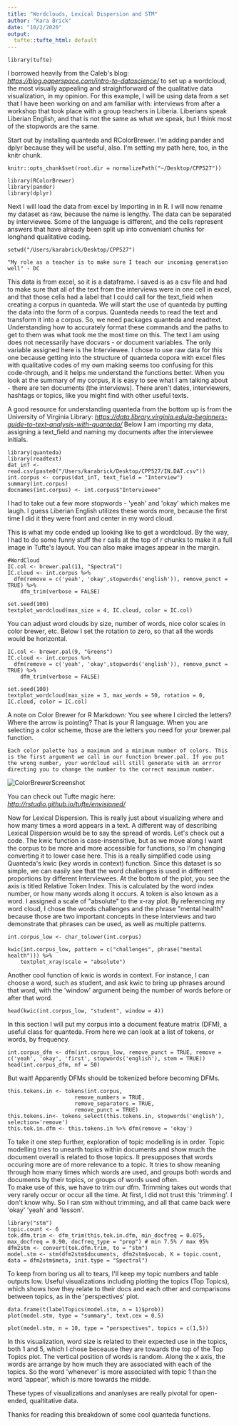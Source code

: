 ```yaml
---
title: "Wordclouds, Lexical Dispersion and STM"
author: "Kara Brick"
date: "10/2/2020"
output:
  tufte::tufte_html: default
---
```

```{r}
library(tufte)
```
  
I borrowed heavily from the Caleb's blog: <em>https://blog.paperspace.com/intro-to-datascience/</em> to set up a wordcloud, the most visually appealing and straightforward of the qualitative data visualization, in my opinion.
For this example, I will be using data from a set that I have been working on and am familiar with: interviews from after a workshop that took place with a group teachers in Liberia. Liberians speak Liberian English, and that is not the same as what we speak, but I think most of the stopwords are the same. 

Start out by installing quanteda and RColorBrewer. I'm adding pander and dplyr because they will be useful, also. I'm setting my path here, too, in the knitr chunk.
```{r setup}
knitr::opts_chunk$set(root.dir = normalizePath("~/Desktop/CPP527"))

library(RColorBrewer)
library(pander)
library(dplyr)
```
Next I will load the data from excel by Importing in in R. I will now rename my dataset as raw, because the name is lengthy. 
The data can be separated by interviewee. Some of the language is different, and the cells represent answers that have already been split up into conveniant chunks for longhand qualitative coding. 
```{r, include = FALSE}
setwd("/Users/karabrick/Desktop/CPP527")
```

```{marginfigure}
"My role as a teacher is to make sure I teach our incoming generation well" - DC
```
This data is from excel, so it is a dataframe. I saved is as a csv file and had to make sure that all of the text from the interviews were in one cell in excel, and that those cells had a label that I could call for the text_field when creating a corpus in quanteda. 
We will start the use of quanteda by putting the data into the form of a corpus. 
Quanteda needs to read the text and transform it into a corpus. So, we need packages quanteda and readtext. Understanding how to accurately format these commands and the paths to get to them was what took me the most time on this. 
The text I am using does not necessarily have docvars - or document variables. The only variable assigned here is the Interviewee. I chose to use raw data for this one because getting into the structure of quanteda copora with excel files with qualitative codes of my own making seems too confusing for this code-through, and it helps me understand the functions better. When you look at the summary of my corpus, it is easy to see what I am talking about - there are ten documents (the interviews). There aren't dates, interviewers, hashtags or topics, like you might find with other useful texts. 

A good resource for understanding quanteda from the bottom up is from the University of Virginia Library: <em>https://data.library.virginia.edu/a-beginners-guide-to-text-analysis-with-quanteda/</em>
Below I am importing my data, assigning a text_field and naming my documents after the interviewee initials. 

```{r}
library(quanteda)
library(readtext)
dat_inT <- read.csv(paste0("/Users/karabrick/Desktop/CPP527/IN.DAT.csv"))
int.corpus <- corpus(dat_inT, text_field = "Interview")
summary(int.corpus)
docnames(int.corpus) <- int.corpus$"Interviewee"

```



I had to take out a few more stopwords - 'yeah' and 'okay' which makes me laugh. I guess Liberian English utilizes these words more, because the first time I did it they were front and center in my word cloud. 



This is what my code ended up looking like to get a wordcloud. By the way, I had to do some funny stuff the r calls at the top of r chunks to make it a full image in Tufte's layout. You can also make images appear in the margin. 
```{r,fig.fullwidth = TRUE}
#WordCloud
IC.col <- brewer.pal(11, "Spectral")
IC.cloud <- int.corpus %>% 
  dfm(remove = c('yeah', 'okay',stopwords('english')), remove_punct = TRUE) %>%
    dfm_trim(verbose = FALSE)

set.seed(100)
textplot_wordcloud(max_size = 4, IC.cloud, color = IC.col)
```


You can adjust word clouds by size, number of words, nice color scales in color brewer, etc. Below I set the rotation to zero, so that all the words would be horizontal. 




```{r, fig.margin = TRUE}
IC.col <- brewer.pal(9, "Greens")
IC.cloud <- int.corpus %>% 
  dfm(remove = c('yeah', 'okay',stopwords('english')), remove_punct = TRUE) %>%
    dfm_trim(verbose = FALSE)

set.seed(100)
textplot_wordcloud(max_size = 3, max_words = 50, rotation = 0, IC.cloud, color = IC.col)
```
   
A note on Color Brewer for R Markdown: You see where I circled the letters? Where the arrow is pointing? That is your R language. When you are selecting a color scheme, those are the letters you need for your brewer.pal function. 


   
```{marginfigure, echo = TRUE}
Each color palette has a maximum and a minimum number of colors. This is the first argument we call in our function brewer.pal. If you put the wrong number, your wordcloud will still generate with an errror directing you to change the number to the correct maximum number. 
```
![ColorBrewerScreenshot](/Users/karabrick/Desktop/CPP527/colorb.png)



You can check out Tufte magic here: <em>http://rstudio.github.io/tufte/envisioned/</em>




    
Now for Lexical Dispersion. This is really just about visualizing where and how many times a word appears in a text. A different way of describing Lexical Dispersion would be to say the spread of words. Let's check out a code. 
The kwic function is case-insensitive, but as we move along I want the corpus to be more and more accessible for functions, so I'm changing converting it to lower case here. 
This is a really simplified code using Quanteda's kwic (key words in context) function. Since this dataset is so simple, we can easily see that the word challenges is used in different proportions by different Interviewees. At the bottom of the plot, you see the axis is titled Relative Token Index. This is calculated by the word index number, or how many words along it occurs. A token is also known as a word. I assigned a scale of "absolute" to the x-ray plot.
By referencing my word cloud, I chose the words challenges and the phrase "mental health" because those are two important concepts in these interviews and two demonstrate that phrases can be used, as well as multiple patterns. 


```{r, fig.margin = TRUE}
int.corpus_low <- char_tolower(int.corpus)

kwic(int.corpus_low, pattern = c("challenges", phrase("mental health"))) %>%
    textplot_xray(scale = "absolute")
```

Another cool function of kwic is words in context. For instance, I can choose a word, such as student, and ask kwic to bring up phrases around that word, with the 'window' argument being the number of words before or after that word. 
```{r, fig.margin = TRUE}
head(kwic(int.corpus_low, "student", window = 4))
```


In this section I will put my corpus into a document feature matrix (DFM), a useful class for quanteda.
From here we can look at a list of tokens, or words, by frequency.



```{r}
int.corpus_dfm <- dfm(int.corpus_low, remove_punct = TRUE, remove = c('yeah', 'okay', 'first', stopwords('english'), stem = TRUE))
head(int.corpus_dfm, nf = 50)
```


But wait! Apparently DFMs should be tokenized before becoming DFMs. 


```{r}
this.tokens.in <- tokens(int.corpus,
                     remove_numbers = TRUE,
                     remove_separators = TRUE,
                     remove_punct = TRUE)
this.tokens.in<- tokens_select(this.tokens.in, stopwords('english'), selection='remove')
this.tok.in.dfm <- this.tokens.in %>% dfm(remove = 'okay')
```




To take it one step further, exploration of topic modelling is in order. 
Topic modelling tries to unearth topics within documents and show much the document overall is related to those topics. It presupposes that words occuring more are of more relevance to a topic. It tries to show meaning through how many times which words are used, and groups both words and documents by their topics, or groups of words used often.   
To make use of this, we have to trim our dfm. Trimming takes out words that very rarely occur or occur all the time. At first, I did not trust this 'trimming'. I don't know why. So I ran stm without trimming, and all that came back were 'okay' 'yeah' and 'lesson'. 
```{r}
library("stm")
topic.count <- 6
tok.dfm.trim <- dfm_trim(this.tok.in.dfm, min_docfreq = 0.075, max_docfreq = 0.90, docfreq_type = "prop") # min 7.5% / max 95%
dfm2stm <- convert(tok.dfm.trim, to = "stm")
model.stm <- stm(dfm2stm$documents, dfm2stm$vocab, K = topic.count, data = dfm2stm$meta, init.type = "Spectral")
```
To keep from boring us all to tears, I'll keep my topic numbers and table outputs low. Useful visualizations including plotting the topics (Top Topics), which shows how they relate to their docs and each other and comparisons between topics, as in the 'perspectives' plot. 

```{r, fig.margin = TRUE}
data.frame(t(labelTopics(model.stm, n = 1)$prob))
plot(model.stm, type = "summary", text.cex = 0.5)
```
```{r, fig.fullwidth = TRUE}
plot(model.stm, n = 10, type = "perspectives", topics = c(1,5))

```
In this visualization, word size is related to their expected use in the topics, both 1 and 5, which I chose beceause they are towards the top of the Top Topics plot. The vertical position of words is random. Along the x axis, the words are arrange by how much they are associated with each of the topics. So the word 'whenever' is more associated with topic 1 than the word 'appear', which is more towards the midde. 

These types of visualizations and ananlyses are really pivotal for open-ended, qualtitative data. 

Thanks for reading this breakdown of some cool quanteda functions. 
